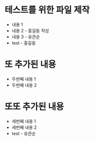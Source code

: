 # 테스트를 위한 파일 제작
- 내용 1
- 내용 2 - 홍길동 작성
- 내용 3 - 유관순
- test - 홍길동

# 또 추가된 내용
- 두번째 내용 1
- 두번째 내용 2

# 또또 추가된 내용
- 세번째 내용 1
- 세번째 내용 2
- test - 유관순